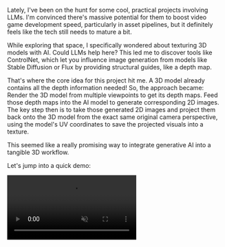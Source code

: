 Lately, I've been on the hunt for some cool, practical projects involving LLMs. I'm convinced there's massive potential for them to boost video game development speed, particularly in asset pipelines, but it definitely feels like the tech still needs to mature a bit.

While exploring that space, I specifically wondered about texturing 3D models with AI. Could LLMs help here? This led me to discover tools like ControlNet, which let you influence image generation from models like Stable Diffusion or Flux by providing structural guides, like a depth map.

That's where the core idea for this project hit me. A 3D model already contains all the depth information needed! So, the approach became: Render the 3D model from multiple viewpoints to get its depth maps. Feed those depth maps into the AI model to generate corresponding 2D images. The key step then is to take those generated 2D images and project them back onto the 3D model from the exact same original camera perspective, using the model's UV coordinates to save the projected visuals into a texture.

This seemed like a really promising way to integrate generative AI into a tangible 3D workflow.

Let's jump into a quick demo:

<video autoplay loop muted>
  <source src="assets/posts/2025-04-21-3dtex/1.mp4" type="video/mp4">
</video>
